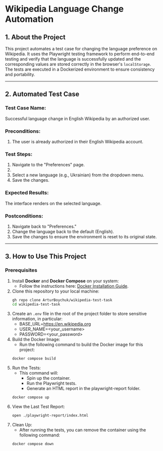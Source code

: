 # Wikipedia Language Change Automation

## 1. About the Project
This project automates a test case for changing the language preference on Wikipedia. It uses the Playwright testing framework to perform end-to-end testing and verify that the language is successfully updated and the corresponding values are stored correctly in the browser's `localStorage`. The tests are executed in a Dockerized environment to ensure consistency and portability.

---

## 2. Automated Test Case

### **Test Case Name:**  
Successful language change in English Wikipedia by an authorized user.

### **Preconditions:**  
1. The user is already authorized in their English Wikipedia account.

### **Test Steps:**  
1. Navigate to the "Preferences" page.
2. 
3. Select a new language (e.g., Ukrainian) from the dropdown menu.
4. Save the changes.

### **Expected Results:**
The interface renders on the selected language.

### **Postconditions:**
1. Navigate back to "Preferences."
2. Change the language back to the default (English).
3. Save the changes to ensure the environment is reset to its original state.

---

## 3. How to Use This Project

### **Prerequisites**
1. Install **Docker** and **Docker Compose** on your system:
   - Follow the instructions here: [Docker Installation Guide](https://docs.docker.com/get-docker/).
2. Clone this repository to your local machine:
   ```bash
   gh repo clone ArturBoychuk/wikipedia-test-task
   cd wikipedia-test-task
3. Create an `.env` file in the root of the project folder to store sensitive information, in particular:
   - BASE_URL=https://en.wikipedia.org
   - USER_NAME=<your_username>
   - PASSWORD=<your_password>
4. Build the Docker Image:
   - Run the following command to build the Docker image for this project:
   ```bash
   docker compose build
5. Run the Tests:
   - This command will:
     - Spin up the container.
     - Run the Playwright tests.
     - Generate an HTML report in the playwright-report folder.
   ```bash
   docker compose up
6. View the Last Test Report:
   ```bash
   open ./playwright-report/index.html
7. Clean Up:
   - After running the tests, you can remove the container using the following command:
   ```bash
   docker compose down
